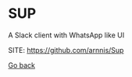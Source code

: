 # SUP
 
 A Slack client with WhatsApp like UI
 
 SITE: https://github.com/arnnis/Sup

 [Go back](https://portable-linux-apps.github.io/apps.html)
